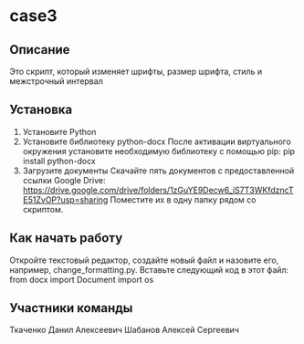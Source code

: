 # case3
## Описание
Это скрипт, который изменяет шрифты, размер шрифта, стиль и межстрочный интервал
## Установка
1) Установите Python
2) Установите библиотеку python-docx После активации виртуального окружения установите необходимую библиотеку с помощью pip: pip install python-docx
3) Загрузите документы Скачайте пять документов с предоставленной ссылки Google Drive: https://drive.google.com/drive/folders/1zGuYE9Decw6_iS7T3WKfdzncTE51ZvOP?usp=sharing Поместите их в одну папку рядом со скриптом.
## Как начать работу
Откройте текстовый редактор, создайте новый файл и назовите его, например, change_formatting.py.
Вставьте следующий код в этот файл:
from docx import Document import os
## Участники команды
Ткаченко Данил Алексеевич
Шабанов Алексей Сергеевич 
